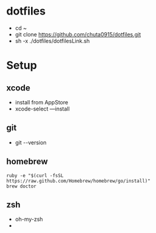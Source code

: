 dotfiles
========
* cd ~
* git clone https://github.com/chuta0915/dotfiles.git
* sh -x ./dotfiles/dotfilesLink.sh

# Setup
## xcode
* install from AppStore
* xcode-select —install

## git
* git --version

## homebrew
    ruby -e "$(curl -fsSL https://raw.github.com/Homebrew/homebrew/go/install)"
    brew doctor
## zsh
* oh-my-zsh
* 
